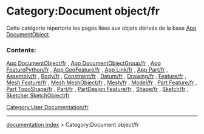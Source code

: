 # Category:Document object/fr
Cette catégorie répertorie les pages liées aux objets dérivés de la base [App DocumentObject](App_DocumentObject/fr.md).

### Contents:

[App DocumentObject/fr](App_DocumentObject/fr.md) , [App DocumentObjectGroup/fr](App_DocumentObjectGroup/fr.md) , [App FeaturePython/fr](App_FeaturePython/fr.md) , [App GeoFeature/fr](App_GeoFeature/fr.md) , [App Link/fr](App_Link/fr.md) , [App Part/fr](App_Part/fr.md) , [Assembly/fr](Assembly/fr.md) , [Body/fr](Body/fr.md) , [Constraint/fr](Constraint/fr.md) , [Datum/fr](Datum/fr.md) , [Drawing/fr](Drawing/fr.md) , [Feature/fr](Feature/fr.md) , [Mesh Feature/fr](Mesh_Feature/fr.md) , [Mesh MeshObject/fr](Mesh_MeshObject/fr.md) , [Mesh/fr](Mesh/fr.md) , [Model/fr](Model/fr.md) , [Part Feature/fr](Part_Feature/fr.md) , [Part TopoShape/fr](Part_TopoShape/fr.md) , [Part/fr](Part/fr.md) , [PartDesign Feature/fr](PartDesign_Feature/fr.md) , [Shape/fr](Shape/fr.md) , [Sketch/fr](Sketch/fr.md) , [Sketcher SketchObject/fr](Sketcher_SketchObject/fr.md)

[Category:User Documentation/fr](Category:User_Documentation/fr.md)

---
[documentation index](../README.md) > Category:Document object/fr
